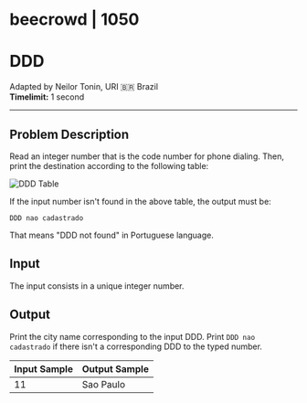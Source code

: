 # beecrowd | 1050

# DDD

Adapted by Neilor Tonin, URI 🇧🇷 Brazil  
**Timelimit:** 1 second

---

## Problem Description

Read an integer number that is the code number for phone dialing. Then, print the destination according to the following table:

![DDD Table](https://resources.beecrowd.com/gallery/images/problems/UOJ_1050.png)

If the input number isn't found in the above table, the output must be:

```
DDD nao cadastrado
```

That means "DDD not found" in Portuguese language.

## Input

The input consists in a unique integer number.

## Output

Print the city name corresponding to the input DDD. Print `DDD nao cadastrado` if there isn't a corresponding DDD to the typed number.

| Input Sample | Output Sample |
| ------------ | ------------- |
| 11           | Sao Paulo     |

